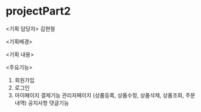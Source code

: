 # projectPart2
<기획 담당자>
김현철

<기획배경>


<기획 내용>


<주요기능>

1.  회원가입
2.  로그인
3.  마이페이지
결제기능
관리자페이지 (상품등록, 상품수정, 상품삭제, 상품조회, 주문내역)
공지사항
댓글기능
